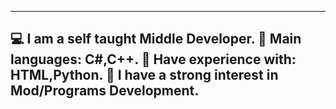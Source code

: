 -------------------------
💻 I am a self taught Middle Developer.
🌟 Main languages: C#,C++.
🚩 Have experience with: HTML,Python.
🔭 I have a strong interest in Mod/Programs Development.
-------------------------
